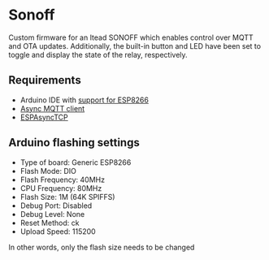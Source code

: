 # Sonoff

Custom firmware for an Itead SONOFF which enables control over MQTT and OTA updates.
Additionally, the built-in button and LED have been set to toggle and display the state of the relay, respectively.


## Requirements
* Arduino IDE with [support for ESP8266](https://github.com/esp8266/Arduino)
* [Async MQTT client](https://github.com/marvinroger/async-mqtt-client)
* [ESPAsyncTCP](https://github.com/me-no-dev/ESPAsyncTCP)

## Arduino flashing settings

* Type of board: Generic ESP8266
* Flash Mode: DIO
* Flash Frequency: 40MHz
* CPU Frequency: 80MHz
* Flash Size: 1M (64K SPIFFS)
* Debug Port: Disabled
* Debug Level: None
* Reset Method: ck
* Upload Speed: 115200

In other words, only the flash size needs to be changed


